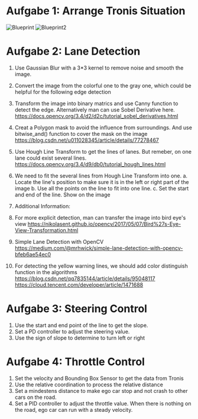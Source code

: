 # Aufgabe 1: Arrange Tronis Situation
![Blueprint](https://user-images.githubusercontent.com/92917022/180791811-2cb9696b-1b59-48ad-ba5b-ca5883825e50.PNG)
![Blueprint2](https://user-images.githubusercontent.com/92917022/180791818-faa0da4e-697b-454b-bb50-6fe82cc4aea0.PNG)

# Aufgabe 2: Lane Detection
1. Use Gaussian Blur with a 3*3 kernel to remove noise and smooth the image.
2. Convert the image from the colorful one to the gray one, which could be helpful for the following edge detection
3. Transform the image into binary matrics and use Canny function to detect the edge.
   Alternatively man can use Sobel Derivative here.  
   https://docs.opencv.org/3.4/d2/d2c/tutorial_sobel_derivatives.html
4. Creat a Polygon mask to avoid the influence from surroundings. And use bitwise_and() function to cover the mask on the image
   https://blog.csdn.net/u011028345/article/details/77278467
5. Use Hough Line Transform to get the lines of lanes. But remeber, on one lane could exist several lines. 
   https://docs.opencv.org/3.4/d9/db0/tutorial_hough_lines.html
7. We need to fit the several lines from Hough Line Transform into one.
   a. Locate the line's position to make sure it is in the left or right part of the image
   b. Use all the points on the line to fit into one line.
   c. Set the start and end of the line. Show on the image

8. Additional Information:
1. For more explicit detection, man can transfer the image into bird eye's view
   https://nikolasent.github.io/opencv/2017/05/07/Bird%27s-Eye-View-Transformation.html
2. Simple Lane Detection with OpenCV
   https://medium.com/@mrhwick/simple-lane-detection-with-opencv-bfeb6ae54ec0
3. For detecting the yellow warning lines, we should add color distinguish function in the algorithms
   https://blog.csdn.net/qq7835144/article/details/95048117
   https://cloud.tencent.com/developer/article/1471688

# Aufgabe 3: Steering Control
1. Use the start and end point of the line to get the slope.
2. Set a PD controller to adjust the steering value.
3. Use the sign of slope to determine to turn left or right

# Aufgabe 4: Throttle Control
1. Set the velocity and Bounding Box Sensor to get the data from Tronis
2. Use the relative coordination to process the relative distance
3. Set a mindestens distance to make ego car stop and not crash to other cars on the road.
4. Set a PID controller to adjust the throttle value. When there is nothing on the road, ego car can run with a steady velocity.
